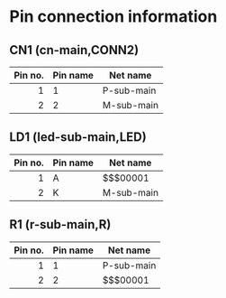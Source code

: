 # Pin connection information

## CN1 (cn-main,CONN2)
|Pin no.|Pin name|Net name|
|-:|--|--|
|1|1|P-sub-main|
|2|2|M-sub-main|

## LD1 (led-sub-main,LED)
|Pin no.|Pin name|Net name|
|-:|--|--|
|1|A|$$$00001|
|2|K|M-sub-main|

## R1 (r-sub-main,R)
|Pin no.|Pin name|Net name|
|-:|--|--|
|1|1|P-sub-main|
|2|2|$$$00001|







